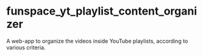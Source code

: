 # funspace_yt_playlist_content_organizer
A web-app to organize the videos inside YouTube playlists, according to various criteria.
